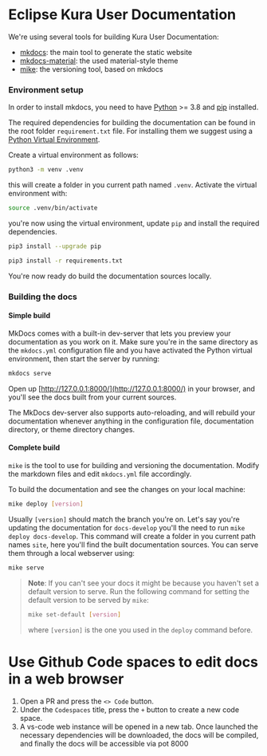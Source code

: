 # Eclipse Kura User Documentation

We're using several tools for building Kura User Documentation:
- [mkdocs](https://www.mkdocs.org/): the main tool to generate the static website
- [mkdocs-material](https://github.com/squidfunk/mkdocs-material): the used material-style theme
- [mike](https://github.com/jimporter/mike): the versioning tool, based on mkdocs

### Environment setup

In order to install mkdocs, you need to have [Python](https://www.python.org/) >= 3.8 and [pip](https://github.com/pypa/get-pip) installed.

The required dependencies for building the documentation can be found in the root folder `requirement.txt` file. For installing them we suggest using a [Python Virtual Environment](https://docs.python.org/3/library/venv.html).

Create a virtual environment as follows:

```bash
python3 -m venv .venv
```

this will create a folder in you current path named `.venv`. Activate the virtual environment with:

```bash
source .venv/bin/activate
```

you're now using the virtual environment, update `pip` and install the required dependencies.

```bash
pip3 install --upgrade pip
```

```bash
pip3 install -r requirements.txt
```

You're now ready do build the documentation sources locally.

### Building the docs

#### Simple build

MkDocs comes with a built-in dev-server that lets you preview your documentation as you work on it. Make sure you're in the same directory as the `mkdocs.yml` configuration file and you have activated the Python virtual environment, then start the server by running:

```bash
mkdocs serve
```

Open up [http://127.0.0.1:8000/](http://127.0.0.1:8000/) in your browser, and you'll see the docs built from your current sources.

The MkDocs dev-server also supports auto-reloading, and will rebuild your documentation whenever anything in the configuration file, documentation directory, or theme directory changes.

#### Complete build

`mike` is the tool to use for building and versioning the documentation. Modify the markdown files and edit `mkdocs.yml` file accordingly.

To build the documentation and see the changes on your local machine:

```bash
mike deploy [version]
```

Usually `[version]` should match the branch you're on. Let's say you're updating the documentation for `docs-develop` you'll the need to run `mike deploy docs-develop`. This command will create a folder in you current path names `site`, here you'll find the built documentation sources. You can serve them through a local webserver using:

```bash
mike serve
```

> **Note**: If you can't see your docs it might be because you haven't set a default version to serve. Run the following command for setting the default version to be served by `mike`:
> ```bash
> mike set-default [version]
> ```
> where `[version]` is the one you used in the `deploy` command before.

# Use Github Code spaces to edit docs in a web browser
1) Open a PR and press the `<> Code` button.
2) Under the `Codespaces` title, press the  `+`  button to create a new code space.
3) A vs-code web instance will be opened in a new tab. Once launched the necessary dependencies will be downloaded, the docs will be compiled, and finally the docs will be accessible via pot 8000